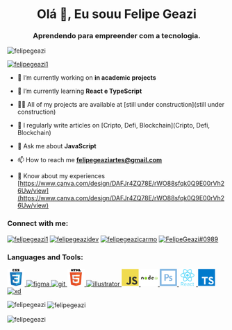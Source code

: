 <h1 align="center">Olá 👋, Eu souu Felipe Geazi</h1>
<h3 align="center">Aprendendo para empreender com a tecnologia.</h3>

<p align="left"> <img src="https://komarev.com/ghpvc/?username=felipegeazi&label=Profile%20views&color=0e75b6&style=flat" alt="felipegeazi" /> </p>

<p align="left"> <a href="https://twitter.com/felipegeazi1" target="blank"><img src="https://img.shields.io/twitter/follow/felipegeazi1?logo=twitter&style=for-the-badge" alt="felipegeazi1" /></a> </p>

- 🔭 I’m currently working on **in academic projects**

- 🌱 I’m currently learning **React e TypeScript**

- 👨‍💻 All of my projects are available at [still under construction](still under construction)

- 📝 I regularly write articles on [Cripto, Defi, Blockchain](Cripto, Defi, Blockchain)

- 💬 Ask me about **JavaScript**

- 📫 How to reach me **felipegeaziartes@gmail.com**

- 📄 Know about my experiences [https://www.canva.com/design/DAFJr4ZQ78E/rWO88sfqk0Q9E00rVh26Uw/view](https://www.canva.com/design/DAFJr4ZQ78E/rWO88sfqk0Q9E00rVh26Uw/view)

<h3 align="left">Connect with me:</h3>
<p align="left">
<a href="https://twitter.com/felipegeazi1" target="blank"><img align="center" src="https://raw.githubusercontent.com/rahuldkjain/github-profile-readme-generator/master/src/images/icons/Social/twitter.svg" alt="felipegeazi1" height="30" width="40" /></a>
<a href="https://linkedin.com/in/felipegeazidev" target="blank"><img align="center" src="https://raw.githubusercontent.com/rahuldkjain/github-profile-readme-generator/master/src/images/icons/Social/linked-in-alt.svg" alt="felipegeazidev" height="30" width="40" /></a>
<a href="https://instagram.com/felipegeazicarmo" target="blank"><img align="center" src="https://raw.githubusercontent.com/rahuldkjain/github-profile-readme-generator/master/src/images/icons/Social/instagram.svg" alt="felipegeazicarmo" height="30" width="40" /></a>
<a href="https://discord.gg/FelipeGeazi#0989" target="blank"><img align="center" src="https://raw.githubusercontent.com/rahuldkjain/github-profile-readme-generator/master/src/images/icons/Social/discord.svg" alt="FelipeGeazi#0989" height="30" width="40" /></a>
</p>

<h3 align="left">Languages and Tools:</h3>
<p align="left"> <a href="https://www.w3schools.com/css/" target="_blank" rel="noreferrer"> <img src="https://raw.githubusercontent.com/devicons/devicon/master/icons/css3/css3-original-wordmark.svg" alt="css3" width="40" height="40"/> </a> <a href="https://www.figma.com/" target="_blank" rel="noreferrer"> <img src="https://www.vectorlogo.zone/logos/figma/figma-icon.svg" alt="figma" width="40" height="40"/> </a> <a href="https://git-scm.com/" target="_blank" rel="noreferrer"> <img src="https://www.vectorlogo.zone/logos/git-scm/git-scm-icon.svg" alt="git" width="40" height="40"/> </a> <a href="https://www.w3.org/html/" target="_blank" rel="noreferrer"> <img src="https://raw.githubusercontent.com/devicons/devicon/master/icons/html5/html5-original-wordmark.svg" alt="html5" width="40" height="40"/> </a> <a href="https://www.adobe.com/in/products/illustrator.html" target="_blank" rel="noreferrer"> <img src="https://www.vectorlogo.zone/logos/adobe_illustrator/adobe_illustrator-icon.svg" alt="illustrator" width="40" height="40"/> </a> <a href="https://developer.mozilla.org/en-US/docs/Web/JavaScript" target="_blank" rel="noreferrer"> <img src="https://raw.githubusercontent.com/devicons/devicon/master/icons/javascript/javascript-original.svg" alt="javascript" width="40" height="40"/> </a> <a href="https://nodejs.org" target="_blank" rel="noreferrer"> <img src="https://raw.githubusercontent.com/devicons/devicon/master/icons/nodejs/nodejs-original-wordmark.svg" alt="nodejs" width="40" height="40"/> </a> <a href="https://www.photoshop.com/en" target="_blank" rel="noreferrer"> <img src="https://raw.githubusercontent.com/devicons/devicon/master/icons/photoshop/photoshop-line.svg" alt="photoshop" width="40" height="40"/> </a> <a href="https://reactjs.org/" target="_blank" rel="noreferrer"> <img src="https://raw.githubusercontent.com/devicons/devicon/master/icons/react/react-original-wordmark.svg" alt="react" width="40" height="40"/> </a> <a href="https://www.typescriptlang.org/" target="_blank" rel="noreferrer"> <img src="https://raw.githubusercontent.com/devicons/devicon/master/icons/typescript/typescript-original.svg" alt="typescript" width="40" height="40"/> </a> <a href="https://www.adobe.com/products/xd.html" target="_blank" rel="noreferrer"> <img src="https://cdn.worldvectorlogo.com/logos/adobe-xd.svg" alt="xd" width="40" height="40"/> </a> </p>

<p><img align="left" src="https://github-readme-stats.vercel.app/api/top-langs?username=felipegeazi&show_icons=true&theme=onedark&title_color=ffffff&text_color=6657db&bg_color=1a1a1a&hide_border=true&locale=en&layout=compact" alt="felipegeazi" /></p>

<p>&nbsp;<img align="center" src="https://github-readme-stats.vercel.app/api?username=felipegeazi&show_icons=true&theme=dark&title_color=7c7bdb&text_color=cb5757&bg_color=050505&hide_border=true&locale=en" alt="felipegeazi" /></p>

<p><img align="center" src="https://github-readme-streak-stats.herokuapp.com/?user=felipegeazi&theme=dark" alt="felipegeazi" /></p>
